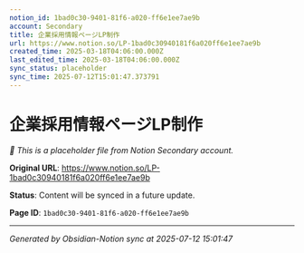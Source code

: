 ```yaml
---
notion_id: 1bad0c30-9401-81f6-a020-ff6e1ee7ae9b
account: Secondary
title: 企業採用情報ページLP制作
url: https://www.notion.so/LP-1bad0c30940181f6a020ff6e1ee7ae9b
created_time: 2025-03-18T04:06:00.000Z
last_edited_time: 2025-03-18T04:06:00.000Z
sync_status: placeholder
sync_time: 2025-07-12T15:01:47.373791
---
```


# 企業採用情報ページLP制作

*🔄 This is a placeholder file from Notion Secondary account.*

**Original URL**: https://www.notion.so/LP-1bad0c30940181f6a020ff6e1ee7ae9b

**Status**: Content will be synced in a future update.

**Page ID**: `1bad0c30-9401-81f6-a020-ff6e1ee7ae9b`

---

*Generated by Obsidian-Notion sync at 2025-07-12 15:01:47*
